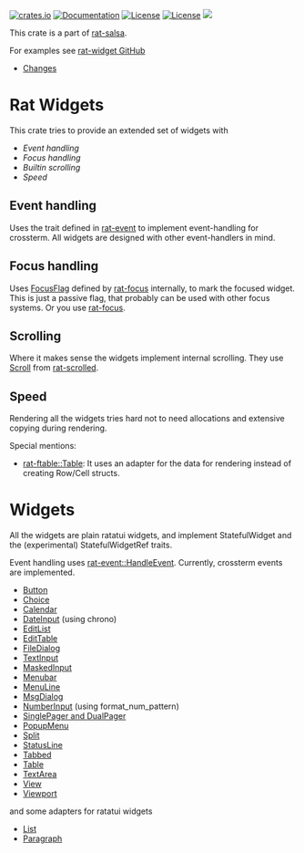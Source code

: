 [![crates.io](https://img.shields.io/crates/v/rat-widget.svg)](https://crates.io/crates/rat-widget)
[![Documentation](https://docs.rs/rat-widget/badge.svg)](https://docs.rs/rat-widget)
[![License](https://img.shields.io/badge/license-MIT-blue.svg)](https://opensource.org/licenses/MIT)
[![License](https://img.shields.io/badge/license-APACHE-blue.svg)](https://www.apache.org/licenses/LICENSE-2.0)
![](https://tokei.rs/b1/github/thscharler/rat-widget)

This crate is a part of [rat-salsa][refRatSalsa].

For examples see [rat-widget GitHub][refGitHubWidget]

* [Changes](https://github.com/thscharler/rat-widget/blob/master/changes.md)

# Rat Widgets

This crate tries to provide an extended set of widgets with

- *Event handling*
- *Focus handling*
- *Builtin scrolling*
- *Speed*

## Event handling

Uses the trait defined in [rat-event][refRatEvent] to implement
event-handling for crossterm. All widgets are designed with other
event-handlers in mind.

## Focus handling

Uses [FocusFlag][refRatFocusFlag] defined by
[rat-focus][refRatFocus] internally, to mark the focused widget.
This is just a passive flag, that probably can be used with other
focus systems. Or you use [rat-focus][refRatFocus].

## Scrolling

Where it makes sense the widgets implement internal scrolling.
They use [Scroll][refScroll] from [rat-scrolled][refRatScrolled].

## Speed

Rendering all the widgets tries hard not to need allocations and
extensive copying during rendering.

Special mentions:

- [rat-ftable::Table][refRatTable]: It uses an adapter for the data
  for rendering instead of creating Row/Cell structs.

# Widgets

All the widgets are plain ratatui widgets, and implement StatefulWidget and
the (experimental) StatefulWidgetRef traits.

Event handling uses [rat-event::HandleEvent][refRatEvent].
Currently, crossterm events are implemented.

* [Button](button/index.html)
* [Choice](choice/index.html)
* [Calendar](calendar/index.html)
* [DateInput](date_input/index.html) (using chrono)
* [EditList](list/edit/index.html)
* [EditTable](table/edit/index.html)
* [FileDialog](file_dialog/index.html)
* [TextInput](input/index.html)
* [MaskedInput](masked_input/index.html)
* [Menubar](menubar/index.html)
* [MenuLine](menuline/index.html)
* [MsgDialog](msgdialog/index.html)
* [NumberInput](number_input/index.html) (using format_num_pattern)
* [SinglePager and DualPager](pager/index.html)
* [PopupMenu](popup_menu/index.html)
* [Split](splitter/index.html)
* [StatusLine](statusline/index.html)
* [Tabbed](tabbed/index.html)
* [Table](table/index.html)
* [TextArea](textarea/index.html)
* [View](view/index.html)
* [Viewport](viewport/index.html)

and some adapters for ratatui widgets

* [List](list/index.html)
* [Paragraph](paragraph/index.html)

[refRatSalsa]: https://docs.rs/rat-salsa/latest/rat_salsa/

[refRatEvent]: https://docs.rs/rat-event

[refRatFocus]: https://docs.rs/rat-focus

[refRatFocusFlag]: https://docs.rs/rat-focus/latest/rat_focus/struct.FocusFlag.html

[refScroll]: https://docs.rs/rat-scrolled/latest/rat_scrolled/struct.Scroll.html

[refRatScrolled]: https://docs.rs/rat-scrolled

[refRatTable]: https://docs.rs/rat-ftable

[refRatTextArea]: textarea/index.html

[refGitHubWidget]: https://github.com/thscharler/rat-widget/tree/master/examples

